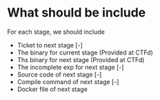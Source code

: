 # What should be include
For each stage, we should include
- Ticket to next stage [-]
- The binary for current stage (Provided at CTFd)
- Ths binary for next stage (Provided at CTFd)
- The incomplete exp for next stage [-]
- Source code of next stage  [-]
- Compile command of next stage [-]
- Docker file of next stage
